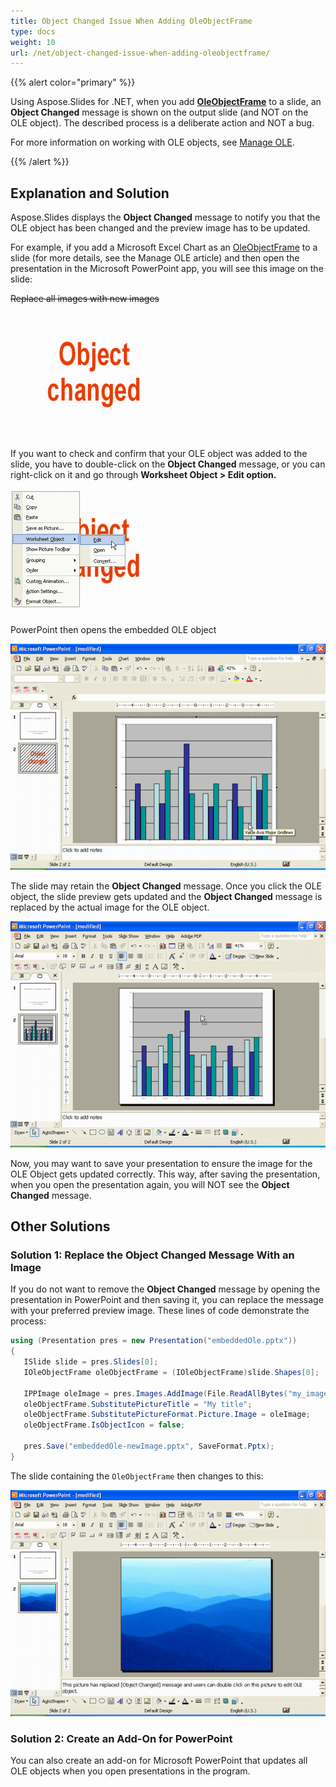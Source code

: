 ```yaml
---
title: Object Changed Issue When Adding OleObjectFrame
type: docs
weight: 10
url: /net/object-changed-issue-when-adding-oleobjectframe/
---
```


{{% alert color="primary" %}} 

Using Aspose.Slides for .NET, when you add **[OleObjectFrame](https://reference.aspose.com/slides/net/aspose.slides/oleobjectframe)** to a slide, an **Object Changed** message is shown on the output slide (and NOT on the OLE object). The described process is a deliberate action and NOT a bug. 

For more information on working with OLE objects, see [Manage OLE](/slides/net/manage-ole/). 

{{% /alert %}} 
## **Explanation** and Solution
Aspose.Slides displays the **Object Changed** message to notify you that the OLE object has been changed and the preview image has to be updated. 

For example, if you add a Microsoft Excel Chart as an [OleObjectFrame](https://reference.aspose.com/slides/net/aspose.slides/oleobjectframe) to a slide (for more details, see the Manage OLE article) and then open the presentation in the Microsoft PowerPoint app, you will see this image on the slide:

~~Replace all images with new images~~

![todo:image_alt_text](object-changed-issue-when-adding-oleobjectframe_1.png)

If you want to check and confirm that your OLE object was added to the slide, you have to double-click on the **Object Changed** message, or you can right-click on it and go through **Worksheet Object >  Edit option.**

![todo:image_alt_text](object-changed-issue-when-adding-oleobjectframe_2.png)

PowerPoint then opens the embedded OLE object

![todo:image_alt_text](object-changed-issue-when-adding-oleobjectframe_3.png)



The slide may retain the **Object Changed** message. Once you click the OLE object, the slide preview gets updated and the **Object Changed** message is replaced by the actual image for the OLE object. 

![todo:image_alt_text](object-changed-issue-when-adding-oleobjectframe_4.png)

Now, you may want to save your presentation to ensure the image for the OLE Object gets updated correctly. This way, after saving the presentation, when you open the presentation again, you will NOT see the **Object Changed** message. 

## **Other Solutions**
### **Solution 1: Replace the Object Changed Message With an Image**

If you do not want to remove the **Object Changed** message by opening the presentation in PowerPoint and then saving it, you can replace the message with your preferred preview image. These lines of code demonstrate the process:

``` csharp 
using (Presentation pres = new Presentation("embeddedOle.pptx"))
{
   ISlide slide = pres.Slides[0];
   IOleObjectFrame oleObjectFrame = (IOleObjectFrame)slide.Shapes[0];
    
   IPPImage oleImage = pres.Images.AddImage(File.ReadAllBytes("my_image.png"));
   oleObjectFrame.SubstitutePictureTitle = "My title";
   oleObjectFrame.SubstitutePictureFormat.Picture.Image = oleImage;
   oleObjectFrame.IsObjectIcon = false;
    
   pres.Save("embeddedOle-newImage.pptx", SaveFormat.Pptx);
}
```

The slide containing the `OleObjectFrame` then changes to this:

![todo:image_alt_text](object-changed-issue-when-adding-oleobjectframe_5.png)

### **Solution 2: Create an Add-On for PowerPoint**
You can also create an add-on for Microsoft PowerPoint that updates all OLE objects when you open presentations in the program. 

